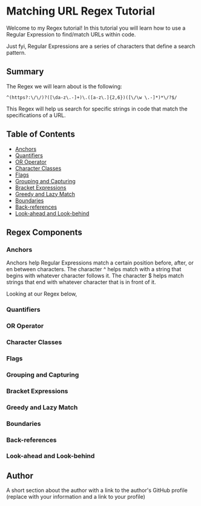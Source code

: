 # Matching URL Regex Tutorial

Welcome to my Regex tutorial! In this tutorial you will learn how to use a Regular Expression to find/match URLs within code.

Just fyi, Regular Expressions are a series of characters that define a search pattern.

## Summary

The Regex we will learn about is the following:

    ^(https?:\/\/)?([\da-z\.-]+)\.([a-z\.]{2,6})([\/\w \.-]*)*\/?$/

This Regex will help us search for specific strings in code that match the specifications of a URL.

## Table of Contents

- [Anchors](#anchors)
- [Quantifiers](#quantifiers)
- [OR Operator](#or-operator)
- [Character Classes](#character-classes)
- [Flags](#flags)
- [Grouping and Capturing](#grouping-and-capturing)
- [Bracket Expressions](#bracket-expressions)
- [Greedy and Lazy Match](#greedy-and-lazy-match)
- [Boundaries](#boundaries)
- [Back-references](#back-references)
- [Look-ahead and Look-behind](#look-ahead-and-look-behind)

## Regex Components

### Anchors

Anchors help Regular Expressions match a certain position before, after, or en between characters. The character ^ helps match with a string that begins with whatever character follows it. The character $ helps match strings that end with whatever character that is in front of it.

Looking at our Regex below, 


### Quantifiers

### OR Operator

### Character Classes

### Flags

### Grouping and Capturing

### Bracket Expressions

### Greedy and Lazy Match

### Boundaries

### Back-references

### Look-ahead and Look-behind

## Author

A short section about the author with a link to the author's GitHub profile (replace with your information and a link to your profile)
